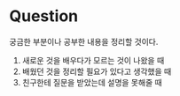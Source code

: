 # Question

궁금한 부분이나 공부한 내용을 정리할 것이다.

1. 새로운 것을 배우다가 모르는 것이 나왔을 때
2. 배웠던 것을 정리할 필요가 있다고 생각했을 때
3. 친구한테 질문을 받았는데 설명을 못해줄 때

